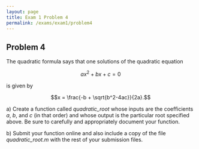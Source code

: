 ```yaml
---
layout: page
title: Exam 1 Problem 4
permalink: /exams/exam1/problem4
---
```


## Problem 4

The quadratic formula says that one solutions of the quadratic equation

$$ax^2 + bx + c = 0$$

is given by

$$x = \frac{-b + \sqrt{b^2-4ac}}{2a}.$$

a) Create a function called *quadratic_root* whose inputs are the coefficients *a*, *b*, and *c* (in that order) and whose output is the particular root specified above.
Be sure to carefully and appropriately document your function.

b) Submit your function online and also include a copy of the file *quadratic_root.m* with the rest of your submission files.


